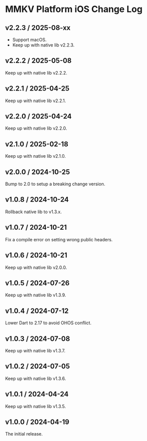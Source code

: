 # MMKV Platform iOS Change Log
## v2.2.3 / 2025-08-xx
* Support macOS.
* Keep up with native lib v2.2.3.

## v2.2.2 / 2025-05-08
Keep up with native lib v2.2.2.

## v2.2.1 / 2025-04-25
Keep up with native lib v2.2.1.

## v2.2.0 / 2025-04-24
Keep up with native lib v2.2.0.

## v2.1.0 / 2025-02-18
Keep up with native lib v2.1.0.

## v2.0.0 / 2024-10-25
Bump to 2.0 to setup a breaking change version.

## v1.0.8 / 2024-10-24
Rollback native lib to v1.3.x.

## v1.0.7 / 2024-10-21
Fix a compile error on setting wrong public headers.

## v1.0.6 / 2024-10-21
Keep up with native lib v2.0.0.

## v1.0.5 / 2024-07-26
Keep up with native lib v1.3.9.

## v1.0.4 / 2024-07-12
Lower Dart to 2.17 to avoid OHOS conflict.

## v1.0.3 / 2024-07-08
Keep up with native lib v1.3.7.

## v1.0.2 / 2024-07-05
Keep up with native lib v1.3.6.

## v1.0.1 / 2024-04-24
Keep up with native lib v1.3.5.

## v1.0.0 / 2024-04-19
The initial release.
